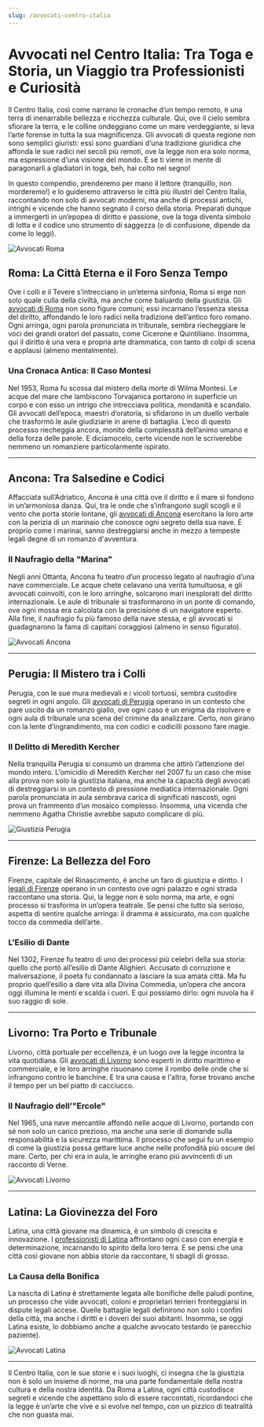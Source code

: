 ```yaml
---
slug: /avvocati-centro-italia
---
```


# Avvocati nel Centro Italia: Tra Toga e Storia, un Viaggio tra Professionisti e Curiosità

Il Centro Italia, così come narrano le cronache d’un tempo remoto, è una terra di inenarrabile bellezza e ricchezza culturale. Qui, ove il cielo sembra sfiorare la terra, e le colline ondeggiano come un mare verdeggiante, si leva l’arte forense in tutta la sua magnificenza. Gli avvocati di questa regione non sono semplici giuristi: essi sono guardiani d’una tradizione giuridica che affonda le sue radici nei secoli più remoti, ove la legge non era solo norma, ma espressione d’una visione del mondo. E se ti viene in mente di paragonarli a gladiatori in toga, beh, hai colto nel segno!

In questo compendio, prenderemo per mano il lettore (tranquillo, non morderemo!) e lo guideremo attraverso le città più illustri del Centro Italia, raccontando non solo di avvocati moderni, ma anche di processi antichi, intrighi e vicende che hanno segnato il corso della storia. Preparati dunque a immergerti in un’epopea di diritto e passione, ove la toga diventa simbolo di lotta e il codice uno strumento di saggezza (o di confusione, dipende da come lo leggi).

![Avvocati Roma](/guide-img/output/36.jpg)

## Roma: La Città Eterna e il Foro Senza Tempo

Ove i colli e il Tevere s’intrecciano in un’eterna sinfonia, Roma si erge non solo quale culla della civiltà, ma anche come baluardo della giustizia. Gli [avvocati di Roma](https://www.impresaitalia.info/741/1/avvocati/roma.aspx) non sono figure comuni; essi incarnano l’essenza stessa del diritto, affondando le loro radici nella tradizione dell’antico foro romano. Ogni arringa, ogni parola pronunciata in tribunale, sembra riecheggiare le voci dei grandi oratori del passato, come Cicerone e Quintiliano. Insomma, qui il diritto è una vera e propria arte drammatica, con tanto di colpi di scena e applausi (almeno mentalmente).

### Una Cronaca Antica: Il Caso Montesi
Nel 1953, Roma fu scossa dal mistero della morte di Wilma Montesi. Le acque del mare che lambiscono Torvajanica portarono in superficie un corpo e con esso un intrigo che intrecciava politica, mondanità e scandalo. Gli avvocati dell’epoca, maestri d’oratoria, si sfidarono in un duello verbale che trasformò le aule giudiziarie in arene di battaglia. L’eco di questo processo riecheggia ancora, monito della complessità dell’animo umano e della forza delle parole. E diciamocelo, certe vicende non le scriverebbe nemmeno un romanziere particolarmente ispirato.

---

## Ancona: Tra Salsedine e Codici

Affacciata sull’Adriatico, Ancona è una città ove il diritto e il mare si fondono in un’armoniosa danza. Qui, tra le onde che s’infrangono sugli scogli e il vento che porta storie lontane, gli [avvocati di Ancona](https://www.impresaitalia.info/741/1/avvocati/ancona.aspx) esercitano la loro arte con la perizia di un marinaio che conosce ogni segreto della sua nave. E proprio come i marinai, sanno destreggiarsi anche in mezzo a tempeste legali degne di un romanzo d'avventura.

### Il Naufragio della "Marina"
Negli anni Ottanta, Ancona fu teatro d’un processo legato al naufragio d’una nave commerciale. Le acque chete celavano una verità tumultuosa, e gli avvocati coinvolti, con le loro arringhe, solcarono mari inesplorati del diritto internazionale. Le aule di tribunale si trasformarono in un ponte di comando, ove ogni mossa era calcolata con la precisione di un navigatore esperto. Alla fine, il naufragio fu più famoso della nave stessa, e gli avvocati si guadagnarono la fama di capitani coraggiosi (almeno in senso figurato).

![Avvocati Ancona](/guide-img/output/37.jpg)

---

## Perugia: Il Mistero tra i Colli

Perugia, con le sue mura medievali e i vicoli tortuosi, sembra custodire segreti in ogni angolo. Gli [avvocati di Perugia](https://www.impresaitalia.info/741/1/avvocati/perugia.aspx) operano in un contesto che pare uscito da un romanzo giallo, ove ogni caso è un enigma da risolvere e ogni aula di tribunale una scena del crimine da analizzare. Certo, non girano con la lente d’ingrandimento, ma con codici e codicilli possono fare magie.

### Il Delitto di Meredith Kercher
Nella tranquilla Perugia si consumò un dramma che attirò l’attenzione del mondo intero. L’omicidio di Meredith Kercher nel 2007 fu un caso che mise alla prova non solo la giustizia italiana, ma anche la capacità degli avvocati di destreggiarsi in un contesto di pressione mediatica internazionale. Ogni parola pronunciata in aula sembrava carica di significati nascosti, ogni prova un frammento d’un mosaico complesso. Insomma, una vicenda che nemmeno Agatha Christie avrebbe saputo complicare di più.

![Giustizia Perugia](/guide-img/output/42.jpg)

---

## Firenze: La Bellezza del Foro

Firenze, capitale del Rinascimento, è anche un faro di giustizia e diritto. I [legali di Firenze](https://www.impresaitalia.info/741/1/avvocati/firenze.aspx) operano in un contesto ove ogni palazzo e ogni strada raccontano una storia. Qui, la legge non è solo norma, ma arte, e ogni processo si trasforma in un’opera teatrale. Se pensi che tutto sia serioso, aspetta di sentire qualche arringa: il dramma è assicurato, ma con qualche tocco da commedia dell’arte.

### L’Esilio di Dante
Nel 1302, Firenze fu teatro di uno dei processi più celebri della sua storia: quello che portò all’esilio di Dante Alighieri. Accusato di corruzione e malversazione, il poeta fu condannato a lasciare la sua amata città. Ma fu proprio quell’esilio a dare vita alla Divina Commedia, un’opera che ancora oggi illumina le menti e scalda i cuori. E qui possiamo dirlo: ogni nuvola ha il suo raggio di sole.

---

## Livorno: Tra Porto e Tribunale

Livorno, città portuale per eccellenza, è un luogo ove la legge incontra la vita quotidiana. Gli [avvocati di Livorno](https://www.impresaitalia.info/741/1/avvocati/livorno.aspx) sono esperti in diritto marittimo e commerciale, e le loro arringhe risuonano come il rombo delle onde che si infrangono contro le banchine. E tra una causa e l'altra, forse trovano anche il tempo per un bel piatto di cacciucco.

### Il Naufragio dell’"Ercole"
Nel 1965, una nave mercantile affondò nelle acque di Livorno, portando con sé non solo un carico prezioso, ma anche una serie di domande sulla responsabilità e la sicurezza marittima. Il processo che seguì fu un esempio di come la giustizia possa gettare luce anche nelle profondità più oscure del mare. Certo, per chi era in aula, le arringhe erano più avvincenti di un racconto di Verne.

![Avvocati Livorno](/guide-img/output/38.jpg)

---

## Latina: La Giovinezza del Foro

Latina, una città giovane ma dinamica, è un simbolo di crescita e innovazione. I [professionisti di Latina](https://www.impresaitalia.info/741/1/avvocati/latina.aspx) affrontano ogni caso con energia e determinazione, incarnando lo spirito della loro terra. E se pensi che una città così giovane non abbia storie da raccontare, ti sbagli di grosso.

### La Causa della Bonifica
La nascita di Latina è strettamente legata alle bonifiche delle paludi pontine, un processo che vide avvocati, coloni e proprietari terrieri fronteggiarsi in dispute legali accese. Quelle battaglie legali definirono non solo i confini della città, ma anche i diritti e i doveri dei suoi abitanti. Insomma, se oggi Latina esiste, lo dobbiamo anche a qualche avvocato testardo (e parecchio paziente).

![Avvocati Latina](/guide-img/output/39.jpg)

---

Il Centro Italia, con le sue storie e i suoi luoghi, ci insegna che la giustizia non è solo un insieme di norme, ma una parte fondamentale della nostra cultura e della nostra identità. Da Roma a Latina, ogni città custodisce segreti e vicende che aspettano solo di essere raccontati, ricordandoci che la legge è un’arte che vive e si evolve nel tempo, con un pizzico di teatralità che non guasta mai.
